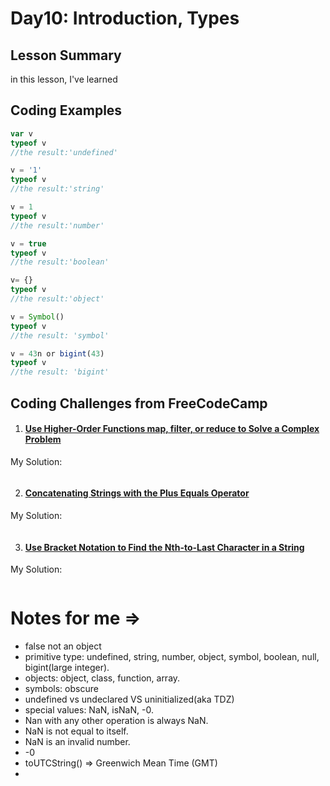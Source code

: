 # Day10: Introduction, Types


## Lesson Summary
in this lesson, I've learned 


## Coding Examples
```javascript
var v 
typeof v
//the result:'undefined'

v = '1'
typeof v
//the result:'string'

v = 1
typeof v
//the result:'number'

v = true
typeof v
//the result:'boolean'

v= {}
typeof v
//the result:'object'

v = Symbol()
typeof v
//the result: 'symbol'

v = 43n or bigint(43)
typeof v
//the result: 'bigint' 
```

## Coding Challenges from FreeCodeCamp
1. #### [Use Higher-Order Functions map, filter, or reduce to Solve a Complex Problem](https://www.freecodecamp.org/learn/javascript-algorithms-and-data-structures/functional-programming/use-higher-order-functions-map-filter-or-reduce-to-solve-a-complex-problem)
 My Solution:
```javascript

```


2. #### [Concatenating Strings with the Plus Equals Operator](https://www.freecodecamp.org/learn/javascript-algorithms-and-data-structures/basic-javascript/concatenating-strings-with-the-plus-equals-operator)

  My Solution:
```javascript

```

3. #### [Use Bracket Notation to Find the Nth-to-Last Character in a String](https://www.freecodecamp.org/learn/javascript-algorithms-and-data-structures/basic-javascript/use-bracket-notation-to-find-the-nth-to-last-character-in-a-string)


 My Solution:
```javascript


```
#  Notes for me => 
- false not an object
- primitive type: undefined, string, number, object, symbol, boolean, null, bigint(large integer).
- objects: object, class, function, array. 
- symbols: obscure
- undefined vs undeclared VS uninitialized(aka TDZ)
- special values: NaN, isNaN, -0.
- Nan with any other operation is always NaN.
- NaN is not equal to itself.
- NaN is an invalid number.
- -0
- toUTCString() => Greenwich Mean Time (GMT)
- 


